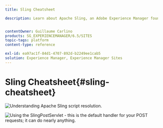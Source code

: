```yaml
---
title: Sling Cheatsheet

description: Learn about Apache Sling, an Adobe Experience Manager foundational technology, using this reference diagram.


contentOwner: Guillaume Carlino
products: SG_EXPERIENCEMANAGER/6.5/SITES
topic-tags: platform
content-type: reference

exl-id: ea97ac1f-84d1-4707-892d-b2249ee1cab5
solution: Experience Manager, Experience Manager Sites
---
```

# Sling Cheatsheet{#sling-cheatsheet}

![Understanding Apache Sling script resolution.](assets/sling-cheatsheet-01.png)  

![Using the SlingPostServlet - this is the default handler for your POST requests; it can do nearly anything.](assets/sling-cheatsheet-02.png)
